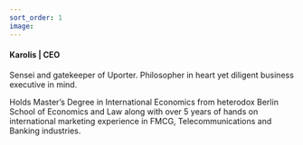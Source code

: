 ```yaml
---
sort_order: 1
image:
---
```


#### Karolis | CEO

Sensei and gatekeeper of Uporter. Philosopher in heart yet diligent business executive in mind. 

Holds Master’s Degree in International Economics from heterodox Berlin School of Economics and Law along with over 5 years of hands on international marketing experience in FMCG, Telecommunications and Banking industries. 

